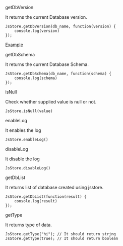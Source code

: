 getDbVersion

It returns the current Database version.

```
JsStore.getDbVersion(db_name, function(version) {
    console.log(version)
});
```

[Example](/example/get_db_version)

getDbSchema

It returns the current Database Schema.

```
JsStore.getDbSchema(db_name, function(schema) {
    console.log(schema)
});
```

isNull

Check whether supplied value is null or not.

```
JsStore.isNull(value)
```

enableLog

It enables the log

```
JsStore.enableLog()
```

disableLog

It disable the log

```
JsStore.disableLog()
```

getDbList

It returns list of database created using jsstore.

```
JsStore.getDbList(function(result) {
    console.log(result)
});
```
getType

It returns type of data.

```
JsStore.getType("hi"); // It should return string
JsStore.getType(true); // It should return boolean
```